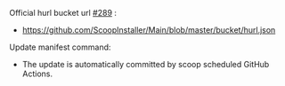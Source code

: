Official hurl bucket url [#289](https://github.com/Orange-OpenSource/hurl/issues/289) :
- https://github.com/ScoopInstaller/Main/blob/master/bucket/hurl.json

Update manifest command:
- The update is automatically committed by scoop scheduled GitHub Actions.
